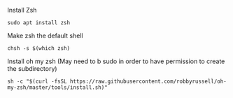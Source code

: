 

Install Zsh

```shell
sudo apt install zsh
```

Make zsh the default shell

```shell
chsh -s $(which zsh)
```

Install oh my zsh
(May need to b sudo in order to have permission to create the subdirectory)

```shell
sh -c "$(curl -fsSL https://raw.githubusercontent.com/robbyrussell/oh-my-zsh/master/tools/install.sh)"
```
